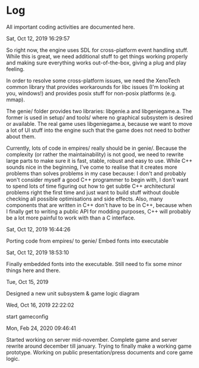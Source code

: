# Log

All important coding activities are documented here.

Sat, Oct 12, 2019 16:29:57

So right now, the engine uses SDL for cross-platform event handling stuff. While
this is great, we need additional stuff to get things working properly and
making sure everything works out-of-the-box, giving a plug and play feeling.

In order to resolve some cross-platform issues, we need the XenoTech common
library that provides workarounds for libc issues (I'm looking at you, windows!)
and provides posix stuff for non-posix platforms (e.g. mmap).

The genie/ folder provides two libraries: libgenie.a and libgeniegame.a. The
former is used in setup/ and tools/ where no graphical subsystem is desired or
available. The real game uses libgeniegame.a, because we want to move a lot of
UI stuff into the engine such that the game does not need to bother about them.

Currently, lots of code in empires/ really should be in genie/. Because the
complexity (or rather the maintainability) is not good, we need to rewrite large
parts to make sure it is fast, stable, robust and easy to use. While C++ sounds
nice in the beginning, I've come to realise that it creates more problems than
solves problems in my case because: I don't and probably won't consider myself
a good C++ programmer to begin with, I don't want to spend lots of time figuring
out how to get subtle C++ architectural problems right the first time and just
want to build stuff without double checking all possible optimisations and side
effects. Also, many components that are written in C++ don't have to be in C++,
because when I finally get to writing a public API for modding purposes, C++
will probably be a lot more painful to work with than a C interface.


Sat, Oct 12, 2019 16:44:26

Porting code from empires/ to genie/
Embed fonts into executable

Sat, Oct 12, 2019 18:53:10

Finally embedded fonts into the executable.
Still need to fix some minor things here and there.

Tue, Oct 15, 2019

Designed a new unit subsystem & game logic diagram

Wed, Oct 16, 2019 22:22:02

start gameconfig

Mon, Feb 24, 2020 09:46:41

Started working on server mid-november. Complete game and server rewrite around
december till january. Trying to finally make a working game prototype. Working
on public presentation/press documents and core game logic.
